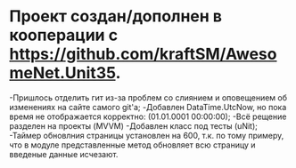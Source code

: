 # Проект создан/дополнен в кооперации с https://github.com/kraftSM/AwesomeNet.Unit35.


-Пришлось отделить гит из-за проблем со слиянием и оповещением об изменениях на сайте самого git'a;
-Добавлен DataTime.UtcNow, но пока время не отображается корректно: (01.01.0001 00:00:00);
-Всё рещение разделен на проекты (MVVM)
-Добавлен класс под тесты (uNit);
-Таймер обновлния страницы установлен на 600, т.к. по тому примеру, что в модуле представленные метод обновляет всю страницу и введеные данные исчезают.
